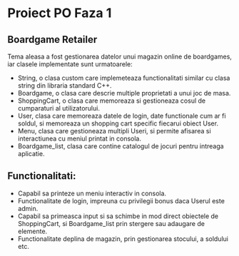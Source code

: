 # Proiect PO Faza 1
## Boardgame Retailer



Tema aleasa a fost gestionarea datelor unui magazin online de boardgames, iar clasele implementate sunt urmatoarele:

- String, o clasa custom care implemeteaza functionalitati similar cu clasa string din libraria standard C++.
- Boardgame, o clasa care descrie multiple proprietati a unui joc de masa.
- ShoppingCart, o clasa care memoreaza si gestioneaza cosul de cumparaturi al utilizatorului.
- User, clasa care memoreaza datele de login, date functionale cum ar fi soldul, si memoreaza un shopping cart specific fiecarui obiect User.
- Menu, clasa care gestioneaza multipli Useri, si permite afisarea si interactiunea cu meniul printat in consola.
- Boardgame_list, clasa care contine catalogul de jocuri pentru intreaga aplicatie.

## Functionalitati:

- Capabil sa printeze un meniu interactiv in consola.
- Functionalitate de login, impreuna cu privilegii bonus daca Userul este admin.
- Capabil sa primeasca input si sa schimbe in mod direct obiectele de ShoppingCart, si Boardgame_list prin stergere sau adaugare de elemente.
- Functionalitate deplina de magazin, prin gestionarea stocului, a soldului etc.

[//]: # (These are reference links used in the body of this note and get stripped out when the markdown processor does its job. There is no need to format nicely because it shouldn't be seen. Thanks SO - http://stackoverflow.com/questions/4823468/store-comments-in-markdown-syntax)

[dill]: <https://github.com/joemccann/dillinger>
[git-repo-url]: <https://github.com/joemccann/dillinger.git>
[john gruber]: <http://daringfireball.net>
[df1]: <http://daringfireball.net/projects/markdown/>
[markdown-it]: <https://github.com/markdown-it/markdown-it>
[Ace Editor]: <http://ace.ajax.org>
[node.js]: <http://nodejs.org>
[Twitter Bootstrap]: <http://twitter.github.com/bootstrap/>
[jQuery]: <http://jquery.com>
[@tjholowaychuk]: <http://twitter.com/tjholowaychuk>
[express]: <http://expressjs.com>
[AngularJS]: <http://angularjs.org>
[Gulp]: <http://gulpjs.com>

[PlDb]: <https://github.com/joemccann/dillinger/tree/master/plugins/dropbox/README.md>
[PlGh]: <https://github.com/joemccann/dillinger/tree/master/plugins/github/README.md>
[PlGd]: <https://github.com/joemccann/dillinger/tree/master/plugins/googledrive/README.md>
[PlOd]: <https://github.com/joemccann/dillinger/tree/master/plugins/onedrive/README.md>
[PlMe]: <https://github.com/joemccann/dillinger/tree/master/plugins/medium/README.md>
[PlGa]: <https://github.com/RahulHP/dillinger/blob/master/plugins/googleanalytics/README.md>
